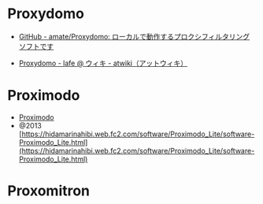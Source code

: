 
# Proxydomo
- [GitHub - amate/Proxydomo: ローカルで動作するプロクシフィルタリングソフトです](https://github.com/amate/Proxydomo)

- [Proxydomo - lafe @ ウィキ - atwiki（アットウィキ）](https://w.atwiki.jp/lafe/pages/37.html)

# Proximodo
- [Proximodo](https://proximodo.sourceforge.net/)
- @2013 [https://hidamarinahibi.web.fc2.com/software/Proximodo_Lite/software-Proximodo_Lite.html](https://hidamarinahibi.web.fc2.com/software/Proximodo_Lite/software-Proximodo_Lite.html)

# Proxomitron
